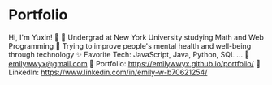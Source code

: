 # Portfolio

Hi, I'm Yuxin! 👋
💜 Undergrad at New York University studying Math and Web Programming
🥰 Trying to improve people's mental health and well-being through technology
✨ Favorite Tech: JavaScript, Java, Python, SQL ...
📧 emilywwyx@gmail.com
🎨 Portfolio: https://emilywwyx.github.io/portfolio/
💼 LinkedIn: https://www.linkedin.com/in/emily-w-b70621254/
